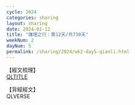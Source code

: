 ```yaml
---
cycle: 2024
categories: sharing
layout: sharing
date: 2024-01-12
title: "謙理之行：第12天/共730天"
weekNum: 2
dayNum: 5
permalink: /sharing/2024/wk2-day5-qianli.html
---
```

【經文梳理】  
[QLTITLE](QLLINK)

【背經經文】  
QLVERSE
